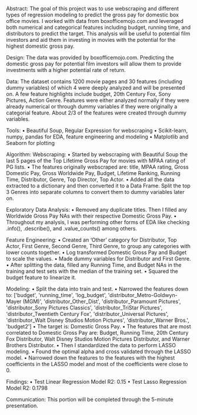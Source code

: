 Abstract: The goal of this project was to use webscraping and different types of regression modeling to predict the gross pay for domestic box office movies. I worked with data from boxofficemojo.com and leveraged both numerical and categorical features including budget, running time, and distributors to predict the target. This analysis will be useful to potential film investors and aid them in investing in movies with the potential for the highest domestic gross pay. 

Design: 
The data was provided by boxofficemojo.com. Predicting the domestic gross pay for potential film investors will allow them to provide investments with a higher potential rate of return. 

Data:
The dataset contains 1200 movie pages and 30 features (including dummy variables) of which 4 were deeply analyzed and will be presented on. A few feature highlights include budget, 20th Century Fox, Sony Pictures, Action Genre. Features were either analyzed normally if they were already numerical or through dummy variables if they were originally a categorial feature. About 2/3 of the features were created through dummy variables. 

Tools:
•	Beautiful Soup, Regular Expression for webscraping
•	Scikit-learn, numpy, pandas for EDA, feature engineering and modeling
•	Matplotlib and Seaborn for plotting

Algorithm:
Webscraping:
•	Started by webscraping with Beautiful Soup the last 5 pages of the Top Lifetime Gross Pay for movies with MPAA rating of PG lists. 
•	The features originally webscraped are: title, MPAA rating, Gross Domestic Pay, Gross Worldwide Pay, Budget, Lifetime Ranking, Running Time, Distributor, Genre, Top Director, Top Actor. 
•	Added all the data extracted to a dictionary and then converted it to a Data Frame. Split the top 3 Genres into separate columns to convert them to dummy variables later on. 

Exploratory Data Analysis:
•	Removed any duplicate titles. Then I filled any Worldwide Gross Pay NAs with their respective Domestic Gross Pay.
•	Throughout my analysis, I was performing other forms of EDA like checking .info(), .describe(), and .value_counts() among others.

Feature Engineering:
•	Created an ‘Other’ category for Distributor, Top Actor, First Genre, Second Genre, Third Genre, to group any categories with lower counts together. 
•	Log transformed Domestic Gross Pay and Budget to scale the values.
•	Made dummy variables for Distributor and First Genre. 
•	After splitting the data, filled any Running Time, and Budget NAs in the training and test sets with the median of the training set. 
•	Squared the budget feature to linearize it. 

Modeling:
•	Split the data into train and test.
•	Narrowed the features down to: ['budget', 'running_time', 'log_budget', 'distributor_Metro-Goldwyn-Mayer (MGM)', 'distributor_Other_Dist', 'distributor_Paramount Pictures', 'distributor_Sony Pictures Classics', 'distributor_TriStar Pictures', 'distributor_Twentieth Century Fox', 'distributor_Universal Pictures', 'distributor_Walt Disney Studios Motion Pictures', 'distributor_Warner Bros.', 'budget2']
•	The target is: Domestic Gross Pay.
•	The features that are most correlated to Domestic Gross Pay are: Budget, Running Time, 20th Century Fox Distributor, Walt Disney Studios Motion Pictures Distributor, and Warner Brothers Distributor. 
•	Then I standardized the data to perform LASSO modeling.
•	Found the optimal alpha and cross validated through the LASSO model.
•	Narrowed down the features to the features with the highest coefficients in the LASSO model and most of the coefficients were close to 0. 

Findings:
•	Test Linear Regression Model R2: 0.15
•	Test Lasso Regression Model R2: 0.1798

Communication:
This portion will be completed through the 5-minute presentation. 
